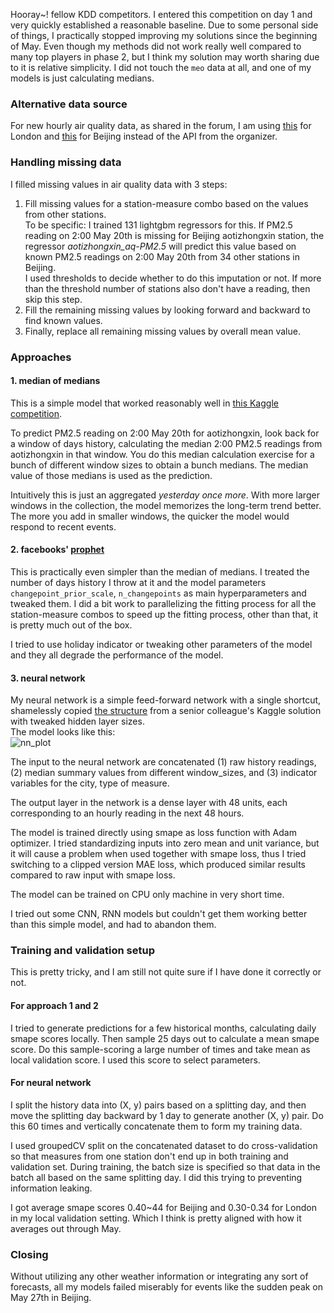 Hooray~! fellow KDD competitors. I entered this competition on day 1 and very quickly established a reasonable baseline. Due to some personal side of things, I practically stopped improving my solutions since the beginning of May. Even though my methods did not work really well compared to many top players in phase 2, but I think my solution may worth sharing due to it is relative simplicity. I did not touch the `meo` data at all, and one of my models is just calculating medians.

### Alternative data source
For new hourly air quality data, as shared in the forum, I am using [this](https://biendata.com/forum/view_post_category/102) for London and [this](https://biendata.com/forum/view_post_category/94) for Beijing instead of the API from the organizer.  

### Handling missing data
I filled missing values in air quality data with 3 steps:   
1. Fill missing values for a station-measure combo based on the values from other stations.  
To be specific:
I trained 131 lightgbm regressors for this. If PM2.5 reading on 2:00 May 20th is missing for Beijing aotizhongxin station, the regressor *aotizhongxin_aq-PM2.5* will predict this value based on known PM2.5 readings on 2:00 May 20th from 34 other stations in Beijing.    
I used thresholds to decide whether to do this imputation or not. If more than the threshold number of stations also don't have a reading, then skip this step.  
2. Fill the remaining missing values by looking forward and backward to find known values.
3. Finally, replace all remaining missing values by overall mean value.

### Approaches
#### 1. median of medians    
This is a simple model that worked reasonably well in [this Kaggle competition](https://www.kaggle.com/c/web-traffic-time-series-forecasting).

To predict PM2.5 reading on 2:00 May 20th for aotizhongxin, look back for a window of days history, calculating the median 2:00 PM2.5 readings from aotizhongxin in that window. You do this median calculation exercise for a bunch of different window sizes to obtain a bunch medians. The median value of those medians is used as the prediction.   

Intuitively this is just an aggregated *yesterday once more*. With more larger windows in the collection, the model memorizes the long-term trend better. The more you add in smaller windows, the quicker the model would respond to recent events.  

#### 2. facebooks' [prophet](https://github.com/facebook/prophet)  
This is practically even simpler than the median of medians. I treated the number of days history I throw at it and the model parameters `changepoint_prior_scale`, `n_changepoints`  as main hyperparameters and tweaked them. I did a bit work to parallelizing the fitting process for all the station-measure combos to speed up the fitting process, other than that, it is pretty much out of the box.   

I tried to use holiday indicator or tweaking other parameters of the model and they all degrade the performance of the model.  

#### 3. neural network
My neural network is a simple feed-forward network with a single shortcut, shamelessly copied [the structure](https://github.com/jfpuget/Kaggle/blob/master/WebTrafficPrediction/keras_simple.ipynb) from a senior colleague's Kaggle solution with tweaked hidden layer sizes.  
The model looks like this:  
 ![nn_plot](https://github.com/ryancheunggit/kddcup2018-of-fresh-air/blob/master/python/nn_model_arch.png?raw=true)  

The input to the neural network are concatenated (1) raw history readings, (2) median summary values from different window_sizes, and (3) indicator variables for the city, type of measure.  

The output layer in the network is a dense layer with 48 units, each corresponding to an hourly reading in the next 48 hours.    

The model is trained directly using smape as loss function with Adam optimizer. I tried standardizing inputs into zero mean and unit variance, but it will cause a problem when used together with smape loss, thus I tried switching to a clipped version MAE loss, which produced similar results compared to raw input with smape loss.    

The model can be trained on CPU only machine in very short time.    

I tried out some CNN, RNN models but couldn't get them working better than this simple model, and had to abandon them.

### Training and validation setup
This is pretty tricky, and I am still not quite sure if I have done it correctly or not.  
#### For approach 1 and 2
I tried to generate predictions for a few historical months, calculating daily smape scores locally. Then sample 25 days out to calculate a mean smape score. Do this sample-scoring a large number of times and take mean as local validation score. I used this score to select parameters.  

#### For neural network
I split the history data into (X, y) pairs based on a splitting day, and then move the splitting day backward by 1 day to generate another (X, y) pair. Do this 60 times and vertically concatenate them to form my training data.   

I used groupedCV split on the concatenated dataset to do cross-validation so that measures from one station don't end up in both training and validation set. During training, the batch size is specified so that data in the batch all based on the same splitting day. I did this trying to preventing information leaking.

I got average smape scores 0.40~44 for Beijing and 0.30-0.34 for London in my local validation setting. Which I think is pretty aligned with how it averages out through May.

### Closing   
Without utilizing any other weather information or integrating any sort of forecasts, all my models failed miserably for events like the sudden peak on May 27th in Beijing.
